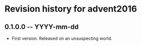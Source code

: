 # Revision history for advent2016

## 0.1.0.0  -- YYYY-mm-dd

* First version. Released on an unsuspecting world.
